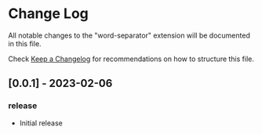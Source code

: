 # Change Log

All notable changes to the "word-separator" extension will be documented in this file.

Check [Keep a Changelog](http://keepachangelog.com/) for recommendations on how to structure this file.

## [0.0.1] - 2023-02-06

### release

- Initial release
